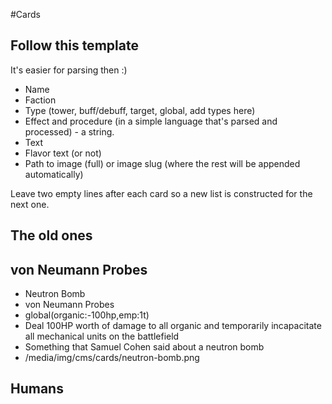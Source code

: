 #Cards

## Follow this template 
It's easier for parsing then :)

* Name
* Faction
* Type (tower, buff/debuff, target, global, add types here)
* Effect and procedure (in a simple language that's parsed and processed) - a string.
* Text
* Flavor text (or not)
* Path to image (full) or image slug (where the rest will be appended automatically)


Leave two empty lines after each card so a new list is constructed for the next one.


## The old ones


## von Neumann Probes

* Neutron Bomb
* von Neumann Probes
* global(organic:-100hp,emp:1t)
* Deal 100HP worth of damage to all organic and temporarily incapacitate all mechanical units on the battlefield
* Something that Samuel Cohen said about a neutron bomb
* /media/img/cms/cards/neutron-bomb.png


## Humans